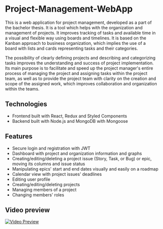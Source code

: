 # Project-Management-WebApp

This is a web application for project management, developed as a part of the bachelor thesis. It is a tool
which helps with the organization and management of projects. It improves tracking of tasks and available time in a visual and flexible way using boards and timelines.
It is based on the Kanban approach to business organization, which implies the use of a board with lists and cards representing tasks and their categories. 

The possibility of clearly defining projects and describing and categorizing tasks improves the understanding and success of project implementation.
Its main purpose is to facilitate and speed up the project manager's entire process of managing the project and assigning tasks within the project team, 
as well as to provide the project team with clarity on the creation and scope of the assigned work, which improves collaboration and organization within the teams.

## Technologies

- Frontend built with React, Redux and Styled Components
- Backend built with Node.js and MongoDB with Mongoose

## Features

- Secure login and registration with JWT
- Dashboard with project and organization information and graphs
- Creating/editing/deleting a project issue (Story, Task, or Bug) or epic, moving its columns and issue status
- Manipulating epics' start and end dates visually and easily on a roadmap
- Calendar view with project issues' deadlines
- Editing user profile
- Creating/editing/deleting projects
- Managing members of a project
- Changing members' roles

## Video preview
[![Video Preview](https://i.ibb.co/KDJg6jW/yt.png)](https://youtu.be/LAz1zvSTLjE)

